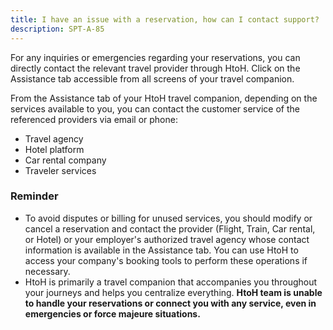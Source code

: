 ```yaml
---
title: I have an issue with a reservation, how can I contact support?
description: SPT-A-85
---
```


For any inquiries or emergencies regarding your reservations, you can directly contact the relevant travel provider through HtoH. Click on the Assistance tab accessible from all screens of your travel companion.

From the Assistance tab of your HtoH travel companion, depending on the services available to you, you can contact the customer service of the referenced providers via email or phone:

* Travel agency
* Hotel platform
* Car rental company
* Traveler services

### Reminder

* To avoid disputes or billing for unused services, you should modify or cancel a reservation and contact the provider (Flight, Train, Car rental, or Hotel) or your employer's authorized travel agency whose contact information is available in the Assistance tab. You can use HtoH to access your company's booking tools to perform these operations if necessary.
* HtoH is primarily a travel companion that accompanies you throughout your journeys and helps you centralize everything. **HtoH team is unable to handle your reservations or connect you with any service, even in emergencies or force majeure situations.**